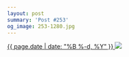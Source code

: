 ```yaml
---
layout: post
summary: 'Post #253'
og_image: 253-1280.jpg
---
```


<p>
 <time>
  <a href="/253">
   {{ page.date | date: "%B %-d, %Y" }}
  </a>
 </time>
 <a href="/253">
  <img data-taken="12/27/2013" sizes="(min-width: 700px) 50vw, calc(100vw - 2rem)" src="{{ site.assets_url }}/253-640.jpg" srcset="{{ site.assets_url }}/253-1280.jpg 1280w, {{ site.assets_url }}/253-960.jpg 960w, {{ site.assets_url }}/253-640.jpg 640w, {{ site.assets_url }}/253-320.jpg 320w"/>
 </a>
</p>
